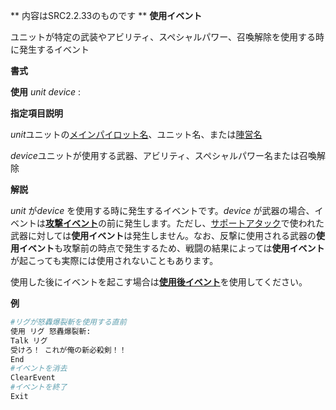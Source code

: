 ** 内容はSRC2.2.33のものです **
**使用イベント**

ユニットが特定の武装やアビリティ、スペシャルパワー、召喚解除を使用する時に発生するイベント

**書式**

**使用** *unit device* :

**指定項目説明**

*unit*ユニットの[メインパイロット名](メインパイロット名.md)、ユニット名、または[陣営名](陣営名.md)

*device*ユニットが使用する武器、アビリティ、スペシャルパワー名または召喚解除

**解説**

*unit* が*device* を使用する時に発生するイベントです。*device* が武器の場合、イベントは[**攻撃イベント**](攻撃イベント.md)の前に発生します。ただし、[サポートアタック](サポートアタック.md)で使われた武器に対しては**使用イベント**は発生しません。なお、反撃に使用される武器の**使用イベント**も攻撃前の時点で発生するため、戦闘の結果によっては**使用イベント**が起こっても実際には使用されないこともあります。

使用した後にイベントを起こす場合は[**使用後イベント**](使用後イベント.md)を使用してください。

**例**
```sh
#リグが怒轟爆裂斬を使用する直前
使用 リグ 怒轟爆裂斬:
Talk リグ
受けろ！ これが俺の新必殺剣！！
End
#イベントを消去
ClearEvent
#イベントを終了
Exit
```

